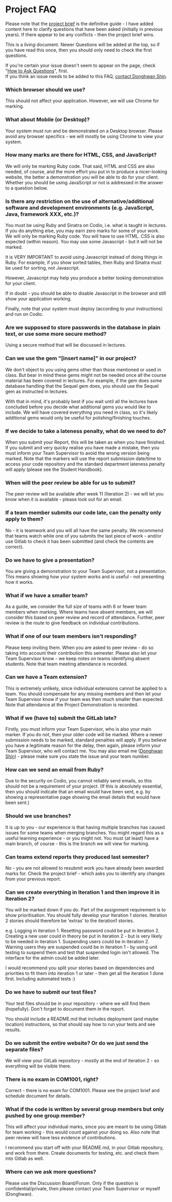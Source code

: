 # Project FAQ

Please note that the [project brief](Spring-Project-Brief.md) is the definitive guide - I have added content here to clarify questions that have been asked (initially in previous years). 
If there appear to be any conflicts - then the project brief wins.

This is a *living* document. Newer Questions will be added at the top, so if you have read this once, then you should only need to check the first questions.

If you're certain your issue doesn't seem to appear on the page, check "[How to Ask Questions](technical-FAQ.md#questions)", first.  
If you think an issue needs to be added to this FAQ, [contact Donghwan Shin](mailto:d.shin@sheffield.ac.uk).


### Which browser should we use?

This should not affect your application. However, we will use Chrome for marking.


### What about Mobile (or Desktop)?

Your system must run and be demonstrated on a Desktop browser. Please avoid any browser specifics - we will mostly be using Chrome to view your system.


### How many marks are there for HTML, CSS, and JavaScript?

We will only be marking Ruby code. That said, HTML and CSS are also needed, of course, and the more effort you put in to produce a nicer-looking website, the better a demonstration you will be able to do for your client. Whether you should be using JavaScript or not is addressed in the answer to a question below.


### Is there any restriction on the use of alternative/additional software and development environments (e.g. JavaScript, Java, framework XXX, etc.)?

You must be using Ruby and Sinatra on Codio, i.e. what is taught in lectures. If you do anything else, you may earn zero marks for some of your work. We will only be marking Ruby code. You will have to use HTML. CSS is also expected (within reason). You may use some Javascript - but it will not be marked. 

It is VERY IMPORTANT to avoid using Javascript instead of doing things in Ruby. For example, if you show sorted tables, then Ruby and Sinatra must be used for sorting, not Javascript.

However, Javascript may help you produce a better looking demonstration for your client.

If in doubt - you should be able to disable Javascript in the browser and still show your application working.

Finally, note that your system must deploy (according to your instructions) and run on Codio.


### Are we supposed to store passwords in the database in plain text, or use some more secure method?

Using a secure method that will be discussed in lectures. 


### Can we use the gem "[insert name]" in our project?

We don't object to you using gems other than those mentioned or used in class. But bear in mind these gems might not be needed once all the course material has been covered in lectures. For example, if the gem does some database handling that the Sequel gem does, you should use the Sequel gem as instructed in lectures.

With that in mind, it's probably best if you wait until all the lectures have concluded before you decide what additional gems you would like to include. We will have covered everything you need in class, so it's likely additional gems would only be useful for polishing/finishing touches.


### If we decide to take a lateness penalty, what do we need to do?

When you submit your Report, this will be taken as when you have finished. If you submit and very quicky realise you have made a mistake, then you must inform your Team Supervisor to avoid the wrong version being marked. Note that the markers will use the report submission date/time to access your code repository and the standard department lateness penalty will apply (please see the Student Handbook).


### When will the peer review be able for us to submit?

The peer review will be available after week 11 (Iteration 2) - we will let you know when it is available - please look out for an email.


### If a team member submits our code late, can the penalty only apply to them?

No - it is teamwork and you will all have the same penalty. We recommend that teams watch while one of you submits the last piece of work - and/or use Gitlab to check it has been submitted (and check the contents are correct).


### Do we have to give a presentation?

You are giving a demonstration to your Team Supervisor, not a presentation. This means showing how your system works and is useful - not presenting how it works. 


### What if we have a smaller team?

As a guide, we consider the full size of teams with 6 or fewer team members when marking. Where teams have absent members, we will consider this based on peer review and record of attendance. Further, peer review is the route to give feedback on individual contributions.


### What if one of our team members isn't responding?

Please keep inviting them. When you are asked to peer review - do so taking into account their contribution this semester. Please also let your Team Supervisor know - we keep notes on teams identifying absent students. Note that team meeting attendance is recorded.


### Can we have a Team extension?

This is extremely unlikely, since individual extensions cannot be applied to a team. You should compensate for any missing members and then let your Team Supervisor know if your team was then much smaller than expected. Note that attendance at the Project Demonstration is recorded.


### What if we (have to) submit the GitLab late?

Firstly, you must inform your Team Supervisor, who is also your main marker. If you do not, then your older code will be marked. Where a newer submission needs to be marked, standard penalties will apply. If you believe you have a legitimate reason for the delay, then again, please inform your Team Supervisor, who will contact me. You may also email me ([Donghwan Shin](mailto:d.shin@sheffield.ac.uk)) - please make sure you state the issue and your team number.


### How can we send an email from Ruby?

Due to the security on Codio, you cannot reliably send emails, so this should not be a requirement of your project. (If this is absolutely essential, then you should indicate that an email would have been sent, e.g. by showing a representative page showing the email details that would have been sent.)


### Should we use branches?

It is up to you - our experience is that having multiple branches has caused issues for some teams when merging branches. You might regard this as a useful learning experience - or you might not. You must (at least) have a main branch, of course - this is the branch we will view for marking.


### Can teams extend reports they produced last semester?

No - you are not allowed to resubmit work you have already been awarded marks for. Check the project brief - which asks you to identify any changes from your previous report.


### Can we create everything in Iteration 1 and then improve it in Iteration 2?

You will be marked down if you do. Part of the assignment requirement is to show prioritisation. You should fully develop your Iteration 1 stories. Iteration 2 stories should therefore be 'extras' to the iteration1 stories.

e.g. Logging in iteration 1. Resetting password could be put in iteration 2. Creating a new user could in theory be put in iteration 2 - but is very likely to be needed in iteration 1. Suspending users could be in iteration 2. Warning users they are suspended could be in iteration 1 - by using unit testing to suspend them and test that suspended login isn't allowed. The interface for the admin could be added later.

I would recommend you split your stories based on dependencies and priorities to fit them into iteration 1 or later - then get all the iteration 1 done first. Including automated tests :)


### Do we have to submit our test files?

Your test files should be in your repository - where we will find them (hopefully). Don't forget to document them in the report.

You should include a README.md that includes deployment (and maybe location) instructions, so that should say how to run your tests and see results.


### Do we submit the entire website? Or do we just send the separate files?

We will view your GitLab repository - mostly at the end of iteration 2 - so everything will be visible there.


### There is no exam in COM1001, right?

Correct - there is no exam for COM1001. Please see the project brief and schedule document for details.


### What if the code is written by several group members but only pushed by one group member?

This will affect your individual marks, since you are meant to be using Gitlab for team working - this would count against your doing so. Also note that peer review will have less evidence of contributions.

I recommend you start off with your README.md, in your Gitlab repository, and work from there. Create documents for testing, etc. and check them into Gitlab as well.


### Where can we ask more questions?

Please use the Discussion Board/Forum. Only if the question is confidential/private, then please contact your Team Supervisor or myself (Donghwan).
